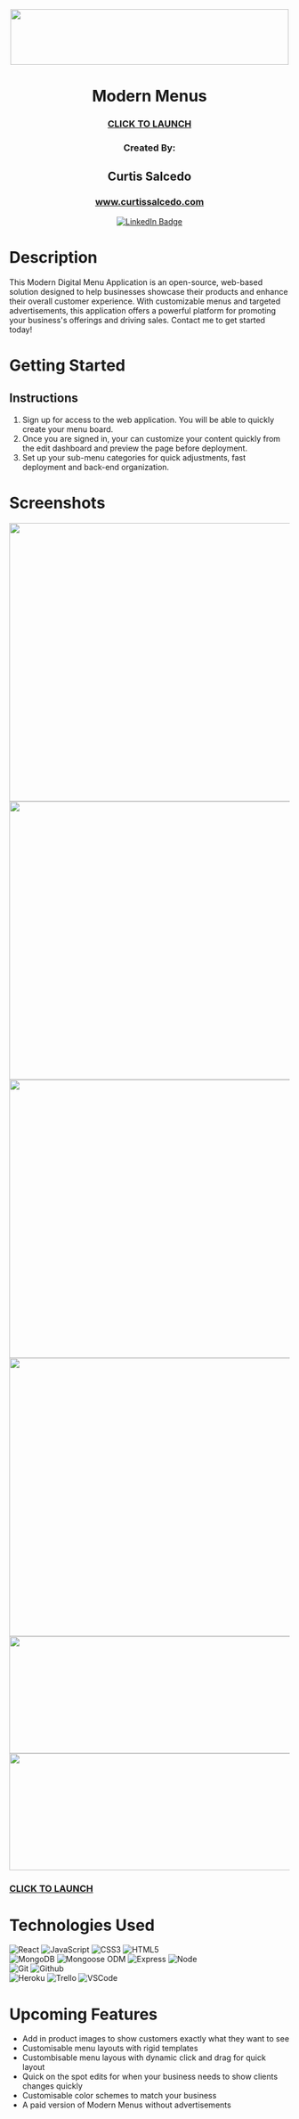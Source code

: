 <div id="header" align="center">

<img src="https://i.imgur.com/z2kQpnE.png" width="500" height="100">

</div>

<div id="description" align="center">

# Modern Menus

  ### [CLICK TO LAUNCH](https://modern-menus-2023.herokuapp.com/)

  ### Created By:
  ## Curtis Salcedo
  ### www.curtissalcedo.com

  [![LinkedIn Badge](https://img.shields.io/badge/-@curtissalcedo-blue?style=flat&logo=Linkedin&logoColor=black)](https://www.linkedin.com/in/curtis-salcedo/)

</div>

# Description

This Modern Digital Menu Application is an open-source, web-based solution designed to help businesses showcase their products and enhance their overall customer experience. With customizable menus and targeted advertisements, this application offers a powerful platform for promoting your business's offerings and driving sales. Contact me to get started today!

# Getting Started
## Instructions
1. Sign up for access to the web application. You will be able to quickly create your menu board.
2. Once you are signed in, your can customize your content quickly from the edit dashboard and preview the page before deployment.
3. Set up your sub-menu categories for quick adjustments, fast deployment and back-end organization.

# Screenshots
<div id="header" align="center">

  <img src="https://i.imgur.com/jIUDNkJ.png" width="600" height="500">
  <img src="https://i.imgur.com/PWrobF1.png" width="600" height="500">
  <img src="https://i.imgur.com/aVYAwcm.png" width="600" height="500">
  <img src="https://i.imgur.com/OClfHGj.png" width="600" height="500">
  <img src="https://i.imgur.com/wVwqcvQ.png" width="600" height="210">
  <img src="https://i.imgur.com/ogmHncm.png" width="600" height="210">

</div>  

  ### [CLICK TO LAUNCH](https://modern-menus-2023.herokuapp.com/)


# Technologies Used
![React](https://img.shields.io/badge/-React-05122A?style=flat&logo=react)
![JavaScript](https://img.shields.io/badge/-JavaScript-05122A?style=flat&logo=javascript)
![CSS3](https://img.shields.io/badge/-CSS-05122A?style=flat&logo=css3)
![HTML5](https://img.shields.io/badge/-HTML5-05122A?style=flat&logo=html5)  
![MongoDB](https://img.shields.io/badge/-MongoDB-05122A?style=flat&logo=mongodb)
![Mongoose ODM](https://img.shields.io/badge/-Mongoose_ODM-05122A?style=flat&logo=mongodb)
![Express](https://img.shields.io/badge/-Express-05122A?style=flat&logo=express)
![Node](https://img.shields.io/badge/-Node.js-05122A?style=flat&logo=node.js)  
![Git](https://img.shields.io/badge/-Git-05122A?style=flat&logo=git)
![Github](https://img.shields.io/badge/-GitHub-05122A?style=flat&logo=github)  
![Heroku](https://img.shields.io/badge/-Heroku-05122A?style=flat&logo=heroku)
![Trello](https://img.shields.io/badge/-Trello-05122A?style=flat&logo=trello)
![VSCode](https://img.shields.io/badge/-VS_Code-05122A?style=flat&logo=visualstudio)  

# Upcoming Features
* Add in product images to show customers exactly what they want to see
* Customisable menu layouts with rigid templates
* Custombisable menu layous with dynamic click and drag for quick layout
* Quick on the spot edits for when your business needs to show clients changes quickly
* Customisable color schemes to match your business
* A paid version of Modern Menus without advertisements